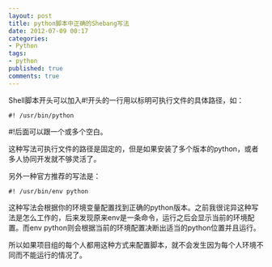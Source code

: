 ```yaml
---
layout: post
title: python脚本中正确的Shebang写法
date: 2012-07-09 00:17
categories:
- Python
tags:
- python
published: true
comments: true
---
```

Shell脚本开头可以加入#!开头的一行用以标明可执行文件的具体路径，如：

    #! /usr/bin/python

\#!后面可以跟一个或多个空白。

这种写法可执行文件的路径是固定的，但是如果安装了多个版本的python，或者多人协同开发就不够灵活了。

另外一种官方推荐的写法是：

    #! /usr/bin/env python

这种写法会根据你的环境变量配置找到正确的python版本。之前我很诧异这种写法是怎么工作的，后来发现原来env是一条命令，运行之后会显示当前的环境配置。而env python则会根据当前的环境配置决断出适当的python位置并且运行。

所以如果项目组的每个人都用这种方式来配置脚本，就不会发生因为每个人环境不同而不能运行的情况了。
